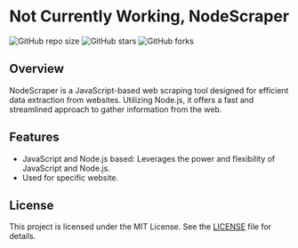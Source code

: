 # Not Currently Working, NodeScraper

![GitHub repo size](https://img.shields.io/github/repo-size/SeanLangre/nodescraper)
![GitHub stars](https://img.shields.io/github/stars/SeanLangre/nodescraper?style=social)
![GitHub forks](https://img.shields.io/github/forks/SeanLangre/nodescraper?style=social)

## Overview
NodeScraper is a JavaScript-based web scraping tool designed for efficient data extraction from websites. Utilizing Node.js, it offers a fast and streamlined approach to gather information from the web.

## Features
- JavaScript and Node.js based: Leverages the power and flexibility of JavaScript and Node.js.
- Used for specific website.

## License
This project is licensed under the MIT License. See the [LICENSE](LICENSE) file for details.
